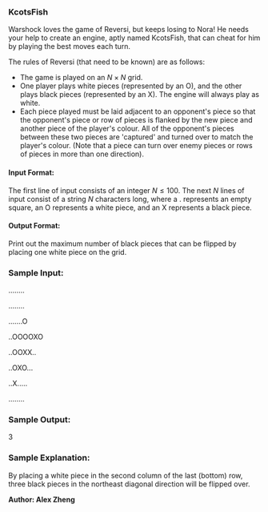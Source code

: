 ### KcotsFish

Warshock loves the game of Reversi, but keeps losing to Nora! He needs your help to create an engine, aptly named KcotsFish, that can cheat for him by playing the best moves each turn.

The rules of Reversi (that need to be known) are as follows:
 - The game is played on an $N \times N$ grid.
 - One player plays white pieces (represented by an O), and the other plays black pieces (represented by an X). The engine will always play as white.
 - Each piece played must be laid adjacent to an opponent's piece so that the opponent's piece or row of pieces is flanked by the new piece and another piece of the player's colour. All of the opponent's pieces between these two pieces are 'captured' and turned over to match the player's colour.
 (Note that a piece can turn over enemy pieces or rows of pieces in more than one direction).

#### Input Format:
The first line of input consists of an integer $N \leq 100$.
The next $N$ lines of input consist of a string $N$ characters long, where a . represents an empty square, an O represents a white piece, and an X represents a black piece.

#### Output Format:
Print out the maximum number of black pieces that can be flipped by placing one white piece on the grid.

### Sample Input:

........

........

.......O

..OOOOXO

..OOXX..

..OXO...

..X.....

........


### Sample Output:
3

### Sample Explanation:
By placing a white piece in the second column of the last (bottom) row, three black pieces in the northeast diagonal direction will be flipped over.

**Author: Alex Zheng**
